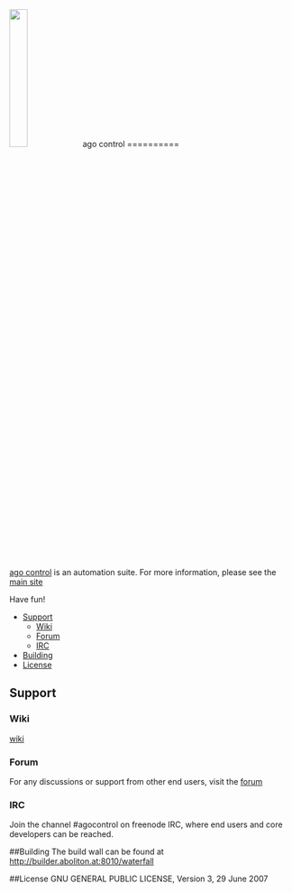 <img src="https://www.agocontrol.com/wp-content/uploads/2012/10/ago-control-logo.png" width="25%">
ago control
==========

[ago control](https://git.agocontrol.com/agocontrol/agocontrol) is an automation suite. For more information, please see the [main site](http://www.agocontrol.com) 

Have fun!




 

- [Support](#Support)
  - [Wiki](#Wiki)
  - [Forum](#Forum)
  - [IRC](#IRC)
- [Building](#Building)
- [License](#License)


## Support
### Wiki
[wiki](http://wiki.agocontrol.com)

### Forum
For any discussions or support from other end users, visit the [forum](http://agocontrol.com/forum) 

### IRC
Join the channel #agocontrol on freenode IRC, where end users and core developers can be reached.

##Building
The build wall can be found at http://builder.aboliton.at:8010/waterfall 

##License
GNU GENERAL PUBLIC LICENSE, Version 3, 29 June 2007
